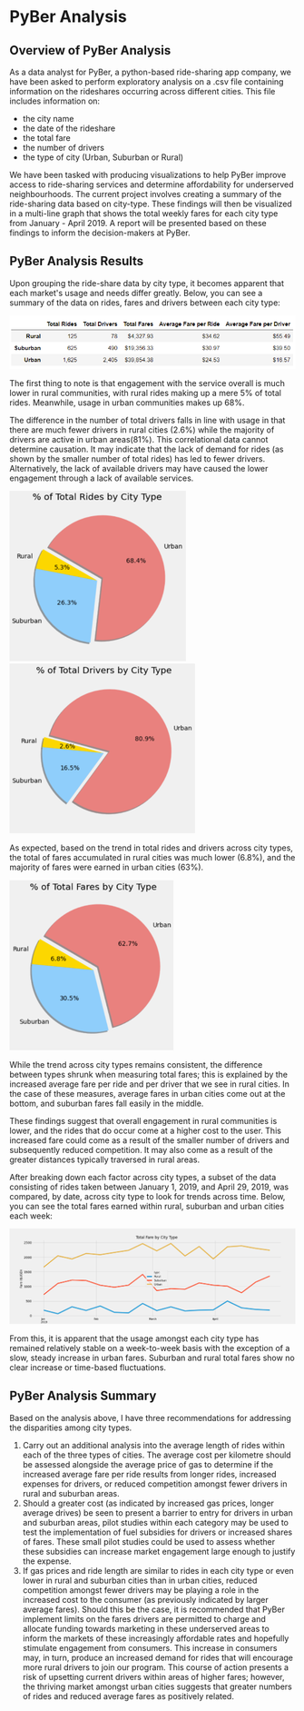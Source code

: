 # PyBer Analysis


## Overview of PyBer Analysis
As a data analyst for PyBer, a python-based ride-sharing app company, we have been asked to perform exploratory analysis on a .csv file containing information on the rideshares occurring across different cities. This file includes information on:
- the city name
- the date of the rideshare
- the total fare
- the number of drivers
- the type of city (Urban, Suburban or Rural)

We have been tasked with producing visualizations to help PyBer improve access to ride-sharing services and determine affordability for underserved neighbourhoods. The current project involves creating a summary of the ride-sharing data based on city-type. These findings will then be visualized in a multi-line graph that shows the total weekly fares for each city type from January - April 2019.  A report will be presented based on these findings to inform the decision-makers at PyBer.


## PyBer Analysis Results

Upon grouping the ride-share data by city type, it becomes apparent that each market's usage and needs differ greatly. Below, you can see a summary of the data on rides, fares and drivers between each city type:
 
 ![Analysis Summary](/Analysis/Analysis_summary.PNG)
 
 The first thing to note is that engagement with the service overall is much lower in rural communities, with rural rides making up a mere 5% of total rides. Meanwhile, usage in urban communities makes up 68%. 
  
  The difference in the number of total drivers falls in line with usage in that there are much fewer drivers in rural cities (2.6%) while the majority of drivers are active in urban areas(81%). This correlational data cannot determine causation. It may indicate that the lack of demand for rides (as shown by the smaller number of total rides) has led to fewer drivers. Alternatively, the lack of available drivers may have caused the lower engagement through a lack of available services. 
 
 ![Rides by city](/Analysis/Rides_by_city_resized.PNG)
 ![Drivers by city](/Analysis/drivers_by_citytype_resize.PNG)
 
As expected, based on the trend in total rides and drivers across city types, the total of fares accumulated in rural cities was much lower (6.8%), and the majority of fares were earned in urban cities (63%).

 ![Fares by city](/Analysis/Fares_by_citytype_resized.PNG)

While the trend across city types remains consistent, the difference between types shrunk when measuring total fares; this is explained by the increased average fare per ride and per driver that we see in rural cities. In the case of these measures, average fares in urban cities come out at the bottom, and suburban fares fall easily in the middle.
 
These findings suggest that overall engagement in rural communities is lower, and the rides that do occur come at a higher cost to the user. This increased fare could come as a result of the smaller number of drivers and subsequently reduced competition. It may also come as a result of the greater distances typically traversed in rural areas. 
 
 After breaking down each factor across city types, a subset of the data consisting of rides taken between January 1, 2019, and April 29, 2019, was compared, by date, across city type to look for trends across time. Below, you  can see the total fares earned within rural, suburban and urban cities each week:
 
  ![Week by Week Visualization](/Analysis/PyBer_Analysis.PNG)

From this, it is apparent that the usage amongst each city type has remained relatively stable on a week-to-week basis with the exception of a slow, steady increase in urban fares. Suburban and rural total fares show no clear increase or time-based fluctuations.


## PyBer Analysis Summary

Based on the analysis above, I have three recommendations for addressing the disparities among city types. 
1. Carry out an additional analysis into the average length of rides within each of the three types of cities. The average cost per kilometre should be assessed alongside the average price of gas to determine if the increased average fare per ride results from longer rides, increased expenses for drivers, or reduced competition amongst fewer drivers in rural and suburban areas. 
2. Should a greater cost (as indicated by increased gas prices, longer average drives) be seen to present a barrier to entry for drivers in urban and suburban areas, pilot studies within each category may be used to test the implementation of fuel subsidies for drivers or increased shares of fares. These small pilot studies could be used to assess whether these subsidies can increase market engagement large enough to justify the expense.
3. If gas prices and ride length are similar to rides in each city type or even lower in rural and suburban cities than in urban cities, reduced competition amongst fewer drivers may be playing a role in the increased cost to the consumer (as previously indicated by larger average fares). Should this be the case, it is recommended that PyBer implement limits on the fares drivers are permitted to charge and allocate funding towards marketing in these underserved areas to inform the markets of these increasingly affordable rates and hopefully stimulate engagement from consumers. This increase in consumers may, in turn, produce an increased demand for rides that will encourage more rural drivers to join our program. This course of action presents a risk of upsetting current drivers within areas of higher fares; however, the thriving market amongst urban cities suggests that greater numbers of rides and reduced average fares as positively related. 
